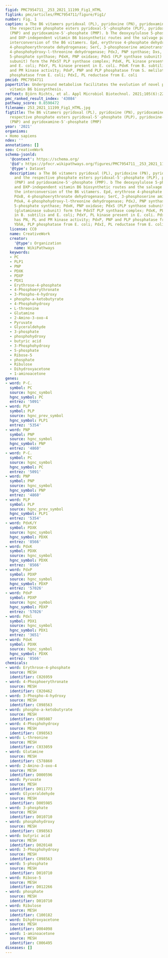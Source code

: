 ```yaml
---
figid: PMC7954711__253_2021_11199_Fig1_HTML
figlink: pmc/articles/PMC7954711/figure/Fig1/
number: Fig. 1
caption: a The B6 vitamers pyridoxal (PL), pyridoxine (PN), pyridoxamine (PM) and
  the respective phosphate esters pyridoxal-5′-phosphate (PLP), pyridoxine-5′-phosphate
  (PNP) and pyridoxamine-5′-phosphate (PMP). b The deoxyxylulose 5-phosphate (DXP)-dependent
  and DXP-independent vitamin B6 biosynthetic routes and the salvage pathway for the
  interconversion of the B6 vitamers. Epd, erythrose 4-phosphate dehydrogenase; PdxB,
  4-phosphoerythronate dehydrogenase; SerC, 3-phosphoserine aminotransferase; PdxA,
  4-phosphohydroxy-l-threonine dehydrogenase; PdxJ, PNP synthase; Dxs, 1-deoxyxylulose
  5-phosphate synthase; PdxH, PNP oxidase; PdxS (PLP synthase subunit) and PdxT (glutaminase
  subunit) form the PdxST PLP synthase complex; PdxK, PL kinase present in B. subtilis
  and E. coli; PdxY, PL kinase present in E. coli. PdxK from B. subtilis has PN, PL
  and PM kinase activity; PdxP, PNP and PLP phosphatase from S. meliloti; YbhA, PLP
  phosphatase from E. coli; PdxI, PL reductase from E. coli
pmcid: PMC7954711
papertitle: Underground metabolism facilitates the evolution of novel pathways for
  vitamin B6 biosynthesis.
reftext: Björn Richts, et al. Appl Microbiol Biotechnol. 2021;105(6):2297-2305.
pmc_ranked_result_index: '43084'
pathway_score: 0.8590472
filename: 253_2021_11199_Fig1_HTML.jpg
figtitle: The B6 vitamers pyridoxal (PL), pyridoxine (PN), pyridoxamine (PM) and the
  respective phosphate esters pyridoxal-5′-phosphate (PLP), pyridoxine-5′-phosphate
  (PNP) and pyridoxamine-5′-phosphate (PMP)
year: '2021'
organisms:
- Homo sapiens
ndex: ''
annotations: []
seo: CreativeWork
schema-jsonld:
  '@context': https://schema.org/
  '@id': https://pfocr.wikipathways.org/figures/PMC7954711__253_2021_11199_Fig1_HTML.html
  '@type': Dataset
  description: a The B6 vitamers pyridoxal (PL), pyridoxine (PN), pyridoxamine (PM)
    and the respective phosphate esters pyridoxal-5′-phosphate (PLP), pyridoxine-5′-phosphate
    (PNP) and pyridoxamine-5′-phosphate (PMP). b The deoxyxylulose 5-phosphate (DXP)-dependent
    and DXP-independent vitamin B6 biosynthetic routes and the salvage pathway for
    the interconversion of the B6 vitamers. Epd, erythrose 4-phosphate dehydrogenase;
    PdxB, 4-phosphoerythronate dehydrogenase; SerC, 3-phosphoserine aminotransferase;
    PdxA, 4-phosphohydroxy-l-threonine dehydrogenase; PdxJ, PNP synthase; Dxs, 1-deoxyxylulose
    5-phosphate synthase; PdxH, PNP oxidase; PdxS (PLP synthase subunit) and PdxT
    (glutaminase subunit) form the PdxST PLP synthase complex; PdxK, PL kinase present
    in B. subtilis and E. coli; PdxY, PL kinase present in E. coli. PdxK from B. subtilis
    has PN, PL and PM kinase activity; PdxP, PNP and PLP phosphatase from S. meliloti;
    YbhA, PLP phosphatase from E. coli; PdxI, PL reductase from E. coli
  license: CC0
  name: CreativeWork
  creator:
    '@type': Organization
    name: WikiPathways
  keywords:
  - PC
  - PLP1
  - PNP
  - PDXK
  - PDXP
  - PDX1
  - Erythrose-4-phosphate
  - 4-Phosphoerythronate
  - 3-Phospho-4-hydroxy
  - phospho-a-ketobutyrate
  - 4-Phosphohydroxy
  - L-threonine
  - Glutamine
  - 2-Amino-3-oxo-4
  - Pyruvate
  - Glyceraldehyde
  - 3-phosphate
  - phosphohydroxy
  - butyric acid
  - 3-Phosphohydroxy
  - 5-phosphate
  - Ribose-5
  - phosphate
  - Ribulose
  - Dihydroxyacetone
  - 1-aminoacetone
genes:
- word: P-C.
  symbol: PC
  source: hgnc_symbol
  hgnc_symbol: PC
  entrez: '5091'
- word: PLP
  symbol: PLP
  source: hgnc_prev_symbol
  hgnc_symbol: PLP1
  entrez: '5354'
- word: PNP
  symbol: PNP
  source: hgnc_symbol
  hgnc_symbol: PNP
  entrez: '4860'
- word: P-C.
  symbol: PC
  source: hgnc_symbol
  hgnc_symbol: PC
  entrez: '5091'
- word: PNP
  symbol: PNP
  source: hgnc_symbol
  hgnc_symbol: PNP
  entrez: '4860'
- word: PLP
  symbol: PLP
  source: hgnc_prev_symbol
  hgnc_symbol: PLP1
  entrez: '5354'
- word: PdxK/Y
  symbol: PDXK
  source: hgnc_symbol
  hgnc_symbol: PDXK
  entrez: '8566'
- word: PdxK
  symbol: PDXK
  source: hgnc_symbol
  hgnc_symbol: PDXK
  entrez: '8566'
- word: PdxP
  symbol: PDXP
  source: hgnc_symbol
  hgnc_symbol: PDXP
  entrez: '57026'
- word: PdxP
  symbol: PDXP
  source: hgnc_symbol
  hgnc_symbol: PDXP
  entrez: '57026'
- word: Pdxl
  symbol: PDX1
  source: hgnc_symbol
  hgnc_symbol: PDX1
  entrez: '3651'
- word: PdxK
  symbol: PDXK
  source: hgnc_symbol
  hgnc_symbol: PDXK
  entrez: '8566'
chemicals:
- word: Erythrose-4-phosphate
  source: MESH
  identifier: C026959
- word: 4-Phosphoerythronate
  source: MESH
  identifier: C020462
- word: 3-Phospho-4-hydroxy
  source: MESH
  identifier: C098563
- word: phospho-a-ketobutyrate
  source: MESH
  identifier: C005087
- word: 4-Phosphohydroxy
  source: MESH
  identifier: C098563
- word: L-threonine
  source: MESH
  identifier: C033059
- word: Glutamine
  source: MESH
  identifier: C578860
- word: 2-Amino-3-oxo-4
  source: MESH
  identifier: D000596
- word: Pyruvate
  source: MESH
  identifier: D011773
- word: Glyceraldehyde
  source: MESH
  identifier: D005985
- word: 3-phosphate
  source: MESH
  identifier: D010710
- word: phosphohydroxy
  source: MESH
  identifier: C098563
- word: butyric acid
  source: MESH
  identifier: D020148
- word: 3-Phosphohydroxy
  source: MESH
  identifier: C098563
- word: 5-phosphate
  source: MESH
  identifier: D010710
- word: Ribose-5
  source: MESH
  identifier: D012266
- word: phosphate
  source: MESH
  identifier: D010710
- word: Ribulose
  source: MESH
  identifier: C100182
- word: Dihydroxyacetone
  source: MESH
  identifier: D004098
- word: 1-aminoacetone
  source: MESH
  identifier: C006495
diseases: []
---
```

